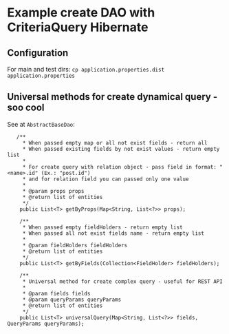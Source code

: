 # Example create DAO with CriteriaQuery Hibernate

## Configuration

For main and test dirs:
`cp application.properties.dist application.properties`

## Universal methods for create dynamical query - soo cool

See at `AbstractBaseDao`:
```
   /**
     * When passed empty map or all not exist fields - return all
     * When passed existing fields by not exist values - return empty list
     *
     * For create query with relation object - pass field in format: "<name>.id" (Ex.: "post.id")
     * and for relation field you can passed only one value
     *
     * @param props props
     * @return list of entities
     */
    public List<T> getByProps(Map<String, List<?>> props);

    /**
     * When passed empty fieldHolders - return empty list
     * When passed all not exist fields name - return empty list
     *
     * @param fieldHolders fieldHolders
     * @return list of entities
     */
    public List<T> getByFields(Collection<FieldHolder> fieldHolders);
    
    /**
     * Universal method for create complex query - useful for REST API
     *
     * @param fields fields
     * @param queryParams queryParams
     * @return list of entities
     */
    public List<T> universalQuery(Map<String, List<?>> fields, QueryParams queryParams);
```
